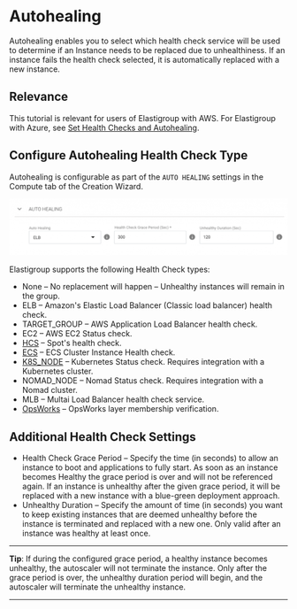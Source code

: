 # Autohealing

Autohealing enables you to select which health check service will be used to determine if an Instance needs to be replaced due to unhealthiness. If an instance fails the health check selected, it is automatically replaced with a new instance.

## Relevance

This tutorial is relevant for users of Elastigroup with AWS. For Elastigroup with Azure, see [Set Health Checks and Autohealing](elastigroup/tutorials/azure/set-health-checks-and-autohealing).

## Configure Autohealing Health Check Type

Autohealing is configurable as part of the `AUTO HEALING` settings in the Compute tab of the Creation Wizard.

<img src="/elastigroup/_media/compute-autohealing-01.png" />

Elastigroup supports the following Health Check types:

- None – No replacement will happen – Unhealthy instances will remain in the group.
- ELB – Amazon's Elastic Load Balancer (Classic load balancer) health check.
- TARGET_GROUP – AWS Application Load Balancer health check.
- EC2 – AWS EC2 Status check.
- [HCS](elastigroup/tools-integrations/custom-health-check-service) – Spot's health check.
- [ECS](elastigroup/tutorials/configure-health-checks-and-autohealing) – ECS Cluster Instance Health check.
- [K8S_NODE](elastigroup/tools-integrations/kubernetes-with-elastigroup/configure-autohealing-for-kubernetes) – Kubernetes Status check. Requires integration with a Kubernetes cluster.
- NOMAD_NODE – Nomad Status check. Requires integration with a Nomad cluster.
- MLB – Multai Load Balancer health check service.
- [OpsWorks](elastigroup/tools-integrations/opsworks/opsworks-autohealing) – OpsWorks layer membership verification.

## Additional Health Check Settings

- Health Check Grace Period – Specify the time (in seconds) to allow an instance to boot and applications to fully start. As soon as an instance becomes Healthy the grace period is over and will not be referenced again. If an instance is unhealthy after the given grace period, it will be replaced with a new instance with a blue-green deployment approach.
- Unhealthy Duration – Specify the amount of time (in seconds) you want to keep existing instances that are deemed unhealthy before the instance is terminated and replaced with a new one. Only valid after an instance was healthy at least once.

---

**Tip**: If during the configured grace period, a healthy instance becomes unhealthy, the autoscaler will not terminate the instance. Only after the grace period is over, the unhealthy duration period will begin, and the autoscaler will terminate the unhealthy instance.

---
